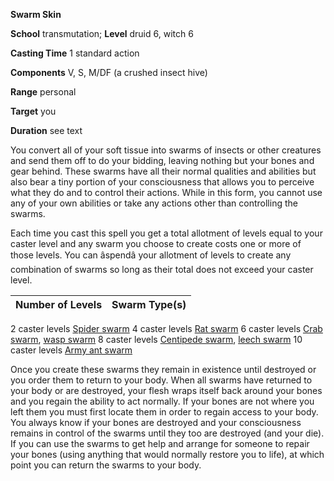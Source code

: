  **Swarm Skin**

**School** transmutation; **Level** druid 6, witch 6

**Casting Time** 1 standard action

**Components** V, S, M/DF (a crushed insect hive)

**Range** personal

**Target** you

**Duration** see text

You convert all of your soft tissue into swarms of insects or other creatures and send them off to do your bidding, leaving nothing but your bones and gear behind. These swarms have all their normal qualities and abilities but also bear a tiny portion of your consciousness that allows you to perceive what they do and to control their actions. While in this form, you cannot use any of your own abilities or take any actions other than controlling the swarms.

Each time you cast this spell you get a total allotment of levels equal to your caster level and any swarm you choose to create costs one or more of those levels. You can âspendâ your allotment of levels to create any combination of swarms so long as their total does not exceed your caster level.

| Number of Levels | Swarm Type(s) |
| --- | --- |
<tbody>
<tr class="odd">
<td>2 caster levels</td>
<td><a href="../../monsters/spider.html#_spider-swarm">Spider swarm</a></td>
</tr>
<tr class="even">
<td>4 caster levels</td>
<td><a href="../../monsters/rat.html#_rat-swarm">Rat swarm</a></td>
</tr>
<tr class="odd">
<td>6 caster levels</td>
<td>
<a href="../../monsters/crab.html#_crab-swarm">Crab swarm</a>, <a href="../../monsters/wasp.html#_wasp-swarm">wasp swarm</a>
</td>
</tr>
<tr class="even">
<td>8 caster levels</td>
<td>
<a href="../../monsters/centipede.html#_centipede-swarm">Centipede swarm</a>, <a href="../../monsters/leech.html#_leech-swarm">leech swarm</a>
</td>
</tr>
<tr class="odd">
<td>10 caster levels</td>
<td><a href="../../monsters/ant.html#_army-ant-swarm">Army ant swarm</a></td>
</tr>
</tbody>

Once you create these swarms they remain in existence until destroyed or you order them to return to your body. When all swarms have returned to your body or are destroyed, your flesh wraps itself back around your bones and you regain the ability to act normally. If your bones are not where you left them you must first locate them in order to regain access to your body. You always know if your bones are destroyed and your consciousness remains in control of the swarms until they too are destroyed (and your die). If you can use the swarms to get help and arrange for someone to repair your bones (using anything that would normally restore you to life), at which point you can return the swarms to your body.

